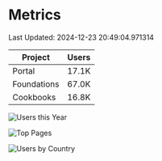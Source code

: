 # Metrics 

Last Updated: 2024-12-23 20:49:04.971314

| Project | Users |
| ----- | ----- |
| Portal | 17.1K |
| Foundations | 67.0K |
| Cookbooks | 16.8K |

![Users this Year](metrics/thisyear.png)

![Top Pages](metrics/toppages.png)

![Users by Country](metrics/bycountry.png)

